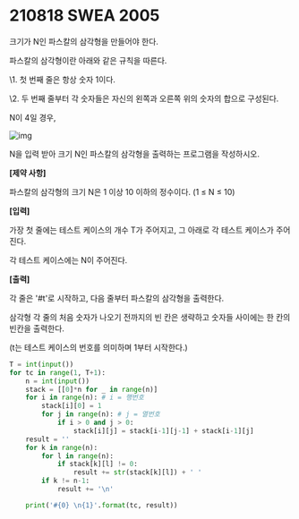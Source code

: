 # 210818 SWEA 2005

크기가 N인 파스칼의 삼각형을 만들어야 한다.

파스칼의 삼각형이란 아래와 같은 규칙을 따른다.

\1. 첫 번째 줄은 항상 숫자 1이다.

\2. 두 번째 줄부터 각 숫자들은 자신의 왼쪽과 오른쪽 위의 숫자의 합으로 구성된다.

N이 4일 경우,
 

![img](https://swexpertacademy.com/main/common/fileDownload.do?downloadType=CKEditorImages&fileId=AV5P1SEKAlYDFAUq)


N을 입력 받아 크기 N인 파스칼의 삼각형을 출력하는 프로그램을 작성하시오.


**[제약 사항]**

파스칼의 삼각형의 크기 N은 1 이상 10 이하의 정수이다. (1 ≤ N ≤ 10)


**[입력]**

가장 첫 줄에는 테스트 케이스의 개수 T가 주어지고, 그 아래로 각 테스트 케이스가 주어진다.

각 테스트 케이스에는 N이 주어진다.


**[출력]**

각 줄은 '#t'로 시작하고, 다음 줄부터 파스칼의 삼각형을 출력한다.

삼각형 각 줄의 처음 숫자가 나오기 전까지의 빈 칸은 생략하고 숫자들 사이에는 한 칸의 빈칸을 출력한다.

(t는 테스트 케이스의 번호를 의미하며 1부터 시작한다.)

```PYTHON
T = int(input())
for tc in range(1, T+1):
    n = int(input())
    stack = [[0]*n for _ in range(n)]
    for i in range(n): # i = 행번호
        stack[i][0] = 1
        for j in range(n): # j = 열번호
            if i > 0 and j > 0:
                stack[i][j] = stack[i-1][j-1] + stack[i-1][j]
    result = ''
    for k in range(n):
        for l in range(n):
            if stack[k][l] != 0:
                result += str(stack[k][l]) + ' '
        if k != n-1:
            result += '\n'

    print('#{0} \n{1}'.format(tc, result))
```